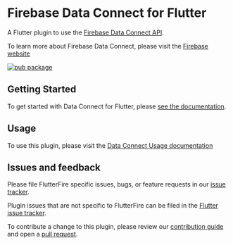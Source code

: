 # Firebase Data Connect for Flutter

A Flutter plugin to use the [Firebase Data Connect API](https://firebase.google.com/docs/data-connect/).

To learn more about Firebase Data Connect, please visit the [Firebase website](https://firebase.google.com/products/data-connect)

[![pub package](https://img.shields.io/pub/v/firebase_data_connect.svg)](https://pub.dev/packages/firebase_data_connect)

## Getting Started

To get started with Data Connect for Flutter, please [see the documentation](https://firebase.google.com/docs/data-connect/quickstart).

## Usage

To use this plugin, please visit the [Data Connect Usage documentation](https://firebase.google.com/docs/data-connect/gp/schemas-queries-mutations)

## Issues and feedback

Please file FlutterFire specific issues, bugs, or feature requests in our [issue tracker](https://github.com/firebase/flutterfire/issues/new).

Plugin issues that are not specific to FlutterFire can be filed in the [Flutter issue tracker](https://github.com/flutter/flutter/issues/new).

To contribute a change to this plugin,
please review our [contribution guide](https://github.com/firebase/flutterfire/blob/master/CONTRIBUTING.md)
and open a [pull request](https://github.com/firebase/flutterfire/pulls).

